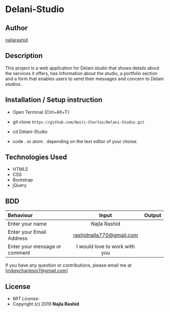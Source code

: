 # Delani-Studio

## Author

[najlarashid]()

## Description

This project is a web application for Delani studio that shows details about the services it offers, has information about the studio, a portfolio section and a form that enables users to send their messages and concern to Delani studios. 


## Installation / Setup instruction
* Open Terminal {Ctrl+Alt+T}

* git clone ```https://github.com/Owiti-Charles/Delani-Studio.git```

* cd Delani-Studio

* code . or atom . depending on the text editor of your choise.

## Technologies Used

* HTML5
* CSS
* Bootstrap
* jQuery

## BDD
| Behaviour      | Input        | Output       |
| :------------- | :----------: | -----------: |
|  Enter your name  |   Najla Rashid |     |
| Enter your Email Address  |  rashidnajla770@gmail.com|   |
| Enter your message or comment   |  I would love to work with you     |     |

If you have any question or contributions, please email me at [mikeycharlesm7@gmail.com]

## License
* *MIT License:*
* Copyright (c) 2019 **Najla Rashid**


